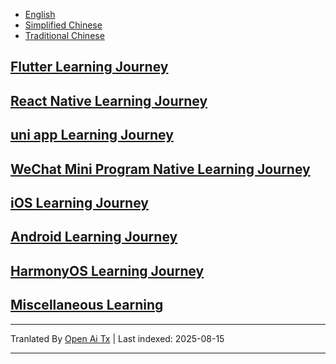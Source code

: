 
<!-- 
<div align="right">
  <details>
    <summary >🌐 Language</summary>
    <div>
      <div align="center">
        <a href="https://openaitx.github.io/view.html?user=shaoting0730&project=mobile-learn&lang=en">English</a>
        | <a href="https://openaitx.github.io/view.html?user=shaoting0730&project=mobile-learn&lang=zh-CN">Simplified Chinese</a>
        | <a href="https://openaitx.github.io/view.html?user=shaoting0730&project=mobile-learn&lang=zh-TW">Traditional Chinese</a>
        | <a href="https://openaitx.github.io/view.html?user=shaoting0730&project=mobile-learn&lang=ja">Japanese</a>
        | <a href="https://openaitx.github.io/view.html?user=shaoting0730&project=mobile-learn&lang=ko">Korean</a>
        | <a href="https://openaitx.github.io/view.html?user=shaoting0730&project=mobile-learn&lang=hi">Hindi</a>
        | <a href="https://openaitx.github.io/view.html?user=shaoting0730&project=mobile-learn&lang=th">Thai</a>
        | <a href="https://openaitx.github.io/view.html?user=shaoting0730&project=mobile-learn&lang=fr">French</a>
        | <a href="https://openaitx.github.io/view.html?user=shaoting0730&project=mobile-learn&lang=de">German</a>
        | <a href="https://openaitx.github.io/view.html?user=shaoting0730&project=mobile-learn&lang=es">Spanish</a>
        | <a href="https://openaitx.github.io/view.html?user=shaoting0730&project=mobile-learn&lang=it">Italian</a>
        | <a href="https://openaitx.github.io/view.html?user=shaoting0730&project=mobile-learn&lang=ru">Russian</a>
        | <a href="https://openaitx.github.io/view.html?user=shaoting0730&project=mobile-learn&lang=pt">Portuguese</a>
        | <a href="https://openaitx.github.io/view.html?user=shaoting0730&project=mobile-learn&lang=nl">Dutch</a>
        | <a href="https://openaitx.github.io/view.html?user=shaoting0730&project=mobile-learn&lang=pl">Polish</a>
        | <a href="https://openaitx.github.io/view.html?user=shaoting0730&project=mobile-learn&lang=ar">Arabic</a>
        | <a href="https://openaitx.github.io/view.html?user=shaoting0730&project=mobile-learn&lang=fa">Persian</a>
        | <a href="https://openaitx.github.io/view.html?user=shaoting0730&project=mobile-learn&lang=tr">Turkish</a>
        | <a href="https://openaitx.github.io/view.html?user=shaoting0730&project=mobile-learn&lang=vi">Vietnamese</a>
        | <a href="https://openaitx.github.io/view.html?user=shaoting0730&project=mobile-learn&lang=id">Indonesian</a>
        | <a href="https://openaitx.github.io/view.html?user=shaoting0730&project=mobile-learn&lang=as">Assamese</
      </div>
    </div>
  </details>

</div>
-->
- [English](https://raw.githubusercontent.com/shaoting0730/mobile-learn/master/README.en.md)
- [Simplified Chinese](https://raw.githubusercontent.com/shaoting0730/mobile-learn/master/README.zh-CN.md)
- [Traditional Chinese](https://raw.githubusercontent.com/shaoting0730/mobile-learn/master/README.zh-TW.md)

## [ Flutter Learning Journey ]( https://github.com/shaoting0730/mobile-learn/tree/master/Flutter )
## [ React Native Learning Journey ](  https://github.com/shaoting0730/mobile-learn/tree/master/React%20Native  )    <br/>
## [ uni app Learning Journey ]( https://github.com/shaoting0730/mobile-learn/tree/master/uniapp )    <br/>
## [ WeChat Mini Program Native Learning Journey ]( https://github.com/shaoting0730/mobile-learn/tree/master/%E5%BE%AE%E4%BF%A1%E5%B0%8F%E7%A8%8B%E5%BA%8F )    <br/>
## [ iOS Learning Journey ](  https://github.com/shaoting0730/mobile-learn/tree/master/iOS )    <br/>
## [ Android Learning Journey ](  https://github.com/shaoting0730/mobile-learn/tree/master/Android )    <br/>
## [ HarmonyOS Learning Journey ]( https://github.com/shaoting0730/mobile-learn/tree/master/%E9%B8%BF%E8%92%99 )    <br/>
## [ Miscellaneous Learning ]( https://github.com/shaoting0730/mobile-learn/tree/master/%E6%9D%82%E7%B1%BB )    <br/>








---

Tranlated By [Open Ai Tx](https://github.com/OpenAiTx/OpenAiTx) | Last indexed: 2025-08-15

---